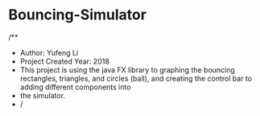 # Bouncing-Simulator
/**
* Author: Yufeng Li
* Project Created Year: 2018
* This project is using the java FX library to graphing the bouncing rectangles, triangles, and circles (ball), and creating the control bar to adding different components into 
* the simulator.
* /
